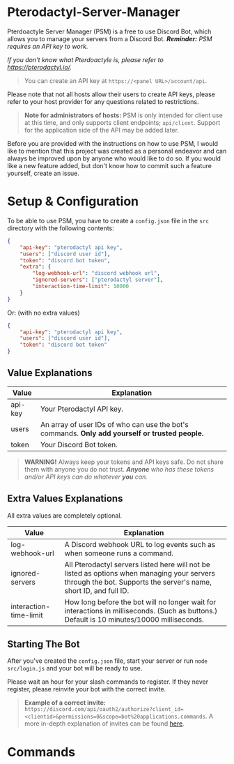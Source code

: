 # Pterodactyl-Server-Manager

Pterdoactyle Server Manager (PSM) is a free to use Discord Bot, which allows you to manage your servers from a Discord Bot. ***Reminder:** PSM requires an API key to work.*

*If you don't know what Pterdoactyle is, please refer to https://pterodactyl.io/.*

> You can create an API key at `https://<panel URL>/account/api`.

Please note that not all hosts allow their users to create API keys, please refer to your host provider for any questions related to restrictions.

> **Note for administrators of hosts:** PSM is only intended for client use at this time, and only supports client endpoints; `api/client`. Support for the application side of the API may be added later.

Before you are provided with the instructions on how to use PSM, I would like to mention that this project was created as a personal endeavor and can always be improved upon by anyone who would like to do so. If you would like a new feature added, but don't know how to commit such a feature yourself, create an issue.

# Setup & Configuration

To be able to use PSM, you have to create a `config.json` file in the `src` directory with the following contents:

```json
{
    "api-key": "pterodactyl api key",
    "users": ["discord user id"],
    "token": "discord bot token",
    "extra": {
        "log-webhook-url": "discord webhook url",
        "ignored-servers": ["pterodactyl server"],
        "interaction-time-limit": 10000
    }
}
```

Or: (with no extra values)

```json
{
    "api-key": "pterodactyl api key",
    "users": ["discord user id"],
    "token": "discord bot token"
}
```

## Value Explanations 

| Value | Explanation |
| ----- | ----------- |
| api-key | Your Pterodactyl API key. |
| users | An array of user IDs of who can use the bot's commands. **Only add yourself or trusted people.** |
| token | Your Discord Bot token. |

> **WARNING!** Always keep your tokens and API keys safe. Do not share them with anyone you do not trust. ***Anyone** who has these tokens and/or API keys can do whatever **you** can.*

## Extra Values Explanations 

All extra values are completely optional. 

| Value | Explanation |
| ----- | ----------- |
| log-webhook-url | A Discord webhook URL to log events such as when someone runs a command. |
| ignored-servers | All Pterodactyl servers listed here will not be listed as options when managing your servers through the bot. Supports the server's name, short ID, and full ID. |
| interaction-time-limit | How long before the bot will no longer wait for interactions in milliseconds. (Such as buttons.) Default is 10 minutes/10000 milliseconds. |

## Starting The Bot

After you've created the `config.json` file, start your server or run `node src/login.js` and your bot will be ready to use.

Please wait an hour for your slash commands to register. If they never register, please reinvite your bot with the correct invite.

> **Example of a correct invite:** `https://discord.com/api/oauth2/authorize?client_id=<clientid>&permissions=0&scope=bot%20applications.commands`.
A more in-depth explanation of invites can be found [here](https://discordjs.guide/preparations/adding-your-bot-to-servers.html#bot-invite-links).

# Commands
